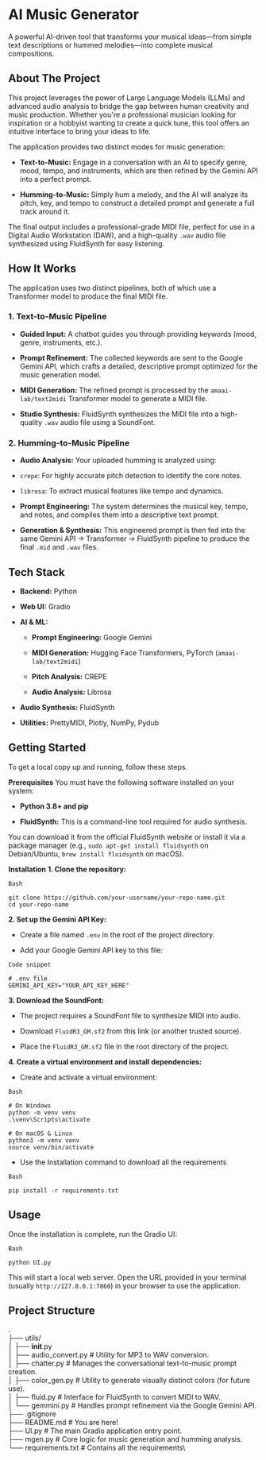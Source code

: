 # AI Music Generator
A powerful AI-driven tool that transforms your musical ideas—from simple text descriptions or hummed melodies—into complete musical compositions.

## About The Project
This project leverages the power of Large Language Models (LLMs) and advanced audio analysis to bridge the gap between human creativity and music production. Whether you're a professional musician looking for inspiration or a hobbyist wanting to create a quick tune, this tool offers an intuitive interface to bring your ideas to life.

The application provides two distinct modes for music generation:

* **Text-to-Music:** Engage in a conversation with an AI to specify genre, mood, tempo, and instruments, which are then refined by the Gemini API into a perfect prompt.

* **Humming-to-Music:** Simply hum a melody, and the AI will analyze its pitch, key, and tempo to construct a detailed prompt and generate a full track around it.

The final output includes a professional-grade MIDI file, perfect for use in a Digital Audio Workstation (DAW), and a high-quality ```.wav``` audio file synthesized using FluidSynth for easy listening.

## How It Works
The application uses two distinct pipelines, both of which use a Transformer model to produce the final MIDI file.

### 1. Text-to-Music Pipeline
* **Guided Input:** A chatbot guides you through providing keywords (mood, genre, instruments, etc.).

* **Prompt Refinement:** The collected keywords are sent to the Google Gemini API, which crafts a detailed, descriptive prompt optimized for the music generation model.

* **MIDI Generation:** The refined prompt is processed by the ```amaai-lab/text2midi``` Transformer model to generate a MIDI file.

* **Studio Synthesis:** FluidSynth synthesizes the MIDI file into a high-quality ```.wav``` audio file using a SoundFont.

### 2. Humming-to-Music Pipeline
* **Audio Analysis:** Your uploaded humming is analyzed using:

 * ```crepe```: For highly accurate pitch detection to identify the core notes.

 * ```librosa```: To extract musical features like tempo and dynamics.

* **Prompt Engineering:** The system determines the musical key, tempo, and notes, and compiles them into a descriptive text prompt.

* **Generation & Synthesis:** This engineered prompt is then fed into the same Gemini API -> Transformer -> FluidSynth pipeline to produce the final ```.mid``` and ```.wav``` files.

## Tech Stack
* **Backend:** Python

* **Web UI:** Gradio

* **AI & ML:**

  * **Prompt Engineering:** Google Gemini

  * **MIDI Generation:** Hugging Face Transformers, PyTorch (```amaai-lab/text2midi```)

  * **Pitch Analysis:** CREPE

  * **Audio Analysis:** Librosa

* **Audio Synthesis:** FluidSynth

* **Utilities:** PrettyMIDI, Plotly, NumPy, Pydub

## Getting Started
To get a local copy up and running, follow these steps.

**Prerequisites**
You must have the following software installed on your system:

* **Python 3.8+ and pip**

* **FluidSynth:** This is a command-line tool required for audio synthesis.

You can download it from the official FluidSynth website or install it via a package manager (e.g., ```sudo apt-get install fluidsynth``` on Debian/Ubuntu, ```brew install fluidsynth``` on macOS).

**Installation**
**1. Clone the repository:**

```
Bash

git clone https://github.com/your-username/your-repo-name.git
cd your-repo-name
```
**2. Set up the Gemini API Key:**

* Create a file named ```.env``` in the root of the project directory.

* Add your Google Gemini API key to this file:

```
Code snippet

# .env file
GEMINI_API_KEY="YOUR_API_KEY_HERE"
```
**3. Download the SoundFont:**

* The project requires a SoundFont file to synthesize MIDI into audio.

* Download ```FluidR3_GM.sf2``` from this link (or another trusted source).

* Place the ```FluidR3_GM.sf2``` file in the root directory of the project.

**4. Create a virtual environment and install dependencies:**

* Create and activate a virtual environment:
```
Bash

# On Windows
python -m venv venv
.\venv\Scripts\activate

# On macOS & Linux
python3 -m venv venv
source venv/bin/activate
```
* Use the Installation command to download all the requirements
```
Bash

pip install -r requirements.txt
```
## Usage
Once the installation is complete, run the Gradio UI:
```
Bash

python UI.py
```
This will start a local web server. Open the URL provided in your terminal (usually ```http://127.0.0.1:7860```) in your browser to use the application.

## Project Structure
.\
├── utils/\
│   ├── __init__.py\
│   ├── audio_convert.py  # Utility for MP3 to WAV conversion.\
│   ├── chatter.py        # Manages the conversational text-to-music prompt creation.\
│   ├── color_gen.py      # Utility to generate visually distinct colors (for future use).\
│   ├── fluid.py          # Interface for FluidSynth to convert MIDI to WAV.\
│   └── gemmini.py        # Handles prompt refinement via the Google Gemini API.\
├── .gitignore\
├── README.md             # You are here!\
├── UI.py                 # The main Gradio application entry point.\
├── mgen.py               # Core logic for music generation and humming analysis.\
└── requirements.txt      # Contains all the requirements\
